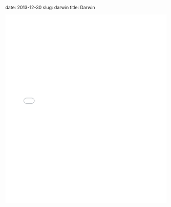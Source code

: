 date: 2013-12-30
slug: darwin
title: Darwin

<iframe src="//www.facebook.com/plugins/likebox.php?href=http%3A%2F%2Fwww.facebook.com%2Fsirdarwinsf&amp;colorscheme=light&amp;show_faces=true&amp;header=true&amp;stream=true&amp;show_border=true&amp;appId=182924421904417"
scrolling="no" frameborder="0" style="border:none; overflow:hidden; width:100%; height:590px;" allowTransparency="true"></iframe>